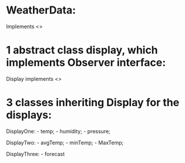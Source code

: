 # WeatherData:
Implements <<Subject>>

# 1 abstract class display, which implements Observer interface:
Display implements <<Observer>>

# 3 classes inheriting Display for the displays:
DisplayOne:
    - temp;
    - humidity;
    - pressure;

DisplayTwo:
    - avgTemp;
    - minTemp;
    - MaxTemp;

DisplayThree:
    - forecast
